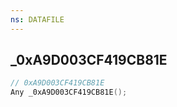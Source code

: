 ```yaml
---
ns: DATAFILE
---
```

## _0xA9D003CF419CB81E

```c
// 0xA9D003CF419CB81E
Any _0xA9D003CF419CB81E();
```


